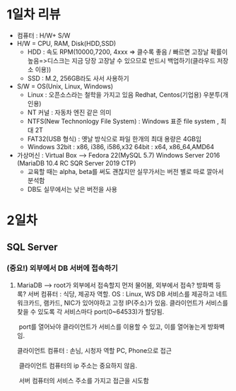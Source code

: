 # 1일차 리뷰

* 컴퓨터 : H/W+ S/W
* H/W = CPU, RAM, Disk(HDD,SSD)
  * HDD : 속도 RPM(10000,7200, 4xxx => 클수록 좋음 / 빠르면 고장날 확률이 높음=>디스크는 지금 당장 고장날 수 있으므로 반드시 백업하기(클라우드 저장소 이용))
  * SSD : M.2, 256GB라도 사서 사용하기 
* S/W = OS(Unix, Linux, Windows) 
  * Linux : 오픈소스라는 철학을 가지고 있음
    Redhat, Centos(기업용) 우분투(개인용)
  * NT 커널 :  자동차 엔진 같은 의미
  * NTFS(New Technonlogy File System) : Windows 표준 file system , 최대 2T
  * FAT32(USB 형식) : 옛날 방식으로 파일 한개의 최대 용량은 4GB임
  * Windows
    32bit : x86, i386, i586,x32
    64bit : x64, x86_64,AMD64
* 가상머신 : Virtual Box --> Fedora 22(MySQL 5.7)
                                              Windows Server 2016 (MariaDB 10.4 RC
                                                                                        SQR Server 2019 CTP)
  * 교육할 때는 alpha, beta를 써도 괜찮지만 실무가서는 버전 별로 따로 깔아서 분석함
  * DB도 실무에서는 낮은 버전을 사용 



# 2일차

## SQL Server

### (중요!) 외부에서 DB 서버에 접속하기

1. MariaDB --> root가 외부에서 접속할지 먼저 물어봄, 외부에서 접속? 방화벽 등록?
   서버 컴퓨터 : 식당, 제공자 역할. 
   	OS : Linux, WS
   	DB 서비스를 제공하고 네트워크카드, 램카드, NIC가 있어야하고 고정 IP(주소)가 있음.
   	클라이언트가 서비스를 찾을 수 있도록 각 서비스마다 port(0~64533)가 할당됨.

   ​	port를 열어놔야 클라이언트가 서비스를 이용할 수 있고, 이를 열어놓는게 방화벽임.

   클라이언트 컴퓨터 : 손님, 시청자 역할 
   	PC, Phone으로 접근 

   ​	클라이언트 컴퓨터의 ip 주소는 중요하지 않음.

   ​	서버 컴퓨터의 서비스 주소를 가지고 접근을 시도함